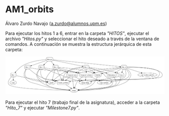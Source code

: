 # AM1_orbits
Álvaro Zurdo Navajo (a.zurdo@alumnos.upm.es)

Para ejecutar los hitos 1 a 6, entrar en la carpeta _"HITOS"_, ejecutar el archivo _"Hitos.py"_ y seleccionar el hito deseado a través de la ventana de comandos. A continuación se muestra la estructura jerárquica de esta carpeta:

<p align="center">
  <img src=".\Estructura_HITOS.png" alt="Descripción de la imagen">
</p>

Para ejecutar el hito 7 (trabajo final de la asignatura), acceder a la carpeta _"Hito_7"_ y ejecutar _"Milestone7.py"_.


